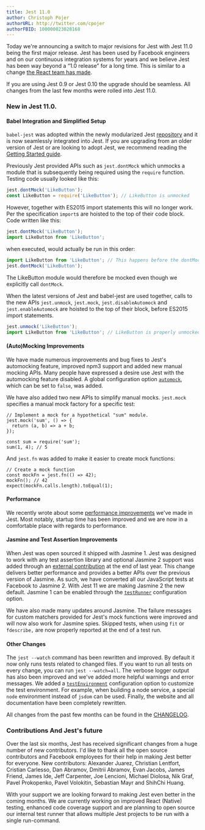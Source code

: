 ```yaml
---
title: Jest 11.0
author: Christoph Pojer
authorURL: http://twitter.com/cpojer
authorFBID: 100000023028168
---
```


Today we're announcing a switch to major revisions for Jest with Jest 11.0 being
the first major release. Jest has been used by Facebook engineers and on our
continuous integration systems for years and we believe Jest has been way beyond
a “1.0 release” for a long time. This is similar to a change [the React team has
made](http://facebook.github.io/react/blog/2016/02/19/new-versioning-scheme.html).

If you are using Jest 0.9 or Jest 0.10 the upgrade should be seamless. All
changes from the last few months were rolled into Jest 11.0.

### New in Jest 11.0.

#### Babel Integration and Simplified Setup

`babel-jest` was adopted within the newly modularized Jest
[repository](https://github.com/facebook/jest/tree/master/packages) and it is
now seamlessly integrated into Jest. If you are upgrading from an older version
of Jest or are looking to adopt Jest, we recommend reading the [Getting Started
guide](http://facebook.github.io/jest/docs/getting-started.html).

<!--truncate-->

Previously Jest provided APIs such as `jest.dontMock` which unmocks a module
that is subsequently being required using the `require` function. Testing code
usually looked like this:

```javascript
jest.dontMock('LikeButton');
const LikeButton = require('LikeButton'); // LikeButton is unmocked
```

However, together with ES2015 import statements this will no longer work. Per
the specification `import`s are hoisted to the top of their code block. Code
written like this:

```javascript
jest.dontMock('LikeButton');
import LikeButton from 'LikeButton';
```

when executed, would actually be run in this order:

```javascript
import LikeButton from 'LikeButton'; // This happens before the dontMock call.
jest.dontMock('LikeButton');
```

The LikeButton module would therefore be mocked even though we explicitly call
`dontMock`.

When the latest versions of Jest and babel-jest are used together, calls to the
new APIs `jest.unmock`, `jest.mock`, `jest.disableAutomock` and
`jest.enableAutomock` are hoisted to the top of their block, before ES2015
import statements.

```javascript
jest.unmock('LikeButton');
import LikeButton from 'LikeButton'; // LikeButton is properly unmocked!
```

#### (Auto)Mocking Improvements

We have made numerous improvements and bug fixes to Jest's automocking feature,
improved npm3 support and added new manual mocking APIs. Many people have
expressed a desire use Jest with the automocking feature disabled. A global
configuration option
[`automock`](http://facebook.github.io/jest/docs/api.html#automock-boolean),
which can be set to `false`, was added.

We have also added two new APIs to simplify manual mocks. `jest.mock` specifies
a manual mock factory for a specific test:

```
// Implement a mock for a hypothetical "sum" module.
jest.mock('sum', () => {
  return (a, b) => a + b;
});

const sum = require('sum');
sum(1, 4); // 5
```

And `jest.fn` was added to make it easier to create mock functions:

```
// Create a mock function
const mockFn = jest.fn(() => 42);
mockFn(); // 42
expect(mockFn.calls.length).toEqual(1);
```

#### Performance

We recently wrote about some [performance
improvements](http://facebook.github.io/jest/blog/2016/03/11/javascript-unit-testing-performance.html)
we've made in Jest. Most notably, startup time has been improved and we are now
in a comfortable place with regards to performance.

#### Jasmine and Test Assertion Improvements

When Jest was open sourced it shipped with Jasmine 1. Jest was designed to work
with any test assertion library and optional Jasmine 2 support was added through
an [external contribution](https://github.com/facebook/jest/pull/330) at the end
of last year. This change delivers better performance and provides a better APIs
over the previous version of Jasmine. As such, we have converted all our
JavaScript tests at Facebook to Jasmine 2. With Jest 11 we are making Jasmine 2
the new default. Jasmine 1 can be enabled through the
[`testRunner`](http://facebook.github.io/jest/docs/api.html#testrunner-string)
configuration option.

We have also made many updates around Jasmine. The failure messages for custom
matchers provided for Jest's mock functions were improved and will now also work
for Jasmine spies. Skipped tests, when using `fit` or `fdescribe,` are now
properly reported at the end of a test run.

#### Other Changes

The `jest --watch` command has been rewritten and improved. By default it now
only runs tests related to changed files. If you want to run all tests on every
change, you can run `jest --watch=all`. The verbose logger output has also been
improved and we've added more helpful warnings and error messages. We added a
[`testEnvironment`](http://facebook.github.io/jest/docs/api.html#testenvironment-string)
configuration option to customize the test environment. For example, when
building a node service, a special `node` environment instead of `jsdom` can be
used. Finally, the website and all documentation have been completely rewritten.

All changes from the past few months can be found in the
[CHANGELOG](https://github.com/facebook/jest/blob/master/CHANGELOG.md).

### Contributions And Jest's future

Over the last six months, Jest has received significant changes from a huge
number of new contributors. I'd like to thank all the open source contributors
and Facebook employees for their help in making Jest better for everyone. New
contributors: Alexander Juarez, Christian Lentfort, Cristian Carlesso, Dan
Abramov, Dmitrii Abramov, Evan Jacobs, James Friend, James Ide, Jeff Carpenter,
Joe Lencioni, Michael Diolosa, Nik Graf, Pavel Prokopenko, Pavel Volokitin,
Sebastian Mayr and ShihChi Huang.

With your support we are looking forward to making Jest even better in the
coming months. We are currently working on improved React (Native) testing,
enhanced code coverage support and are planning to open source our internal test
runner that allows multiple Jest projects to be run with a single run-command.
